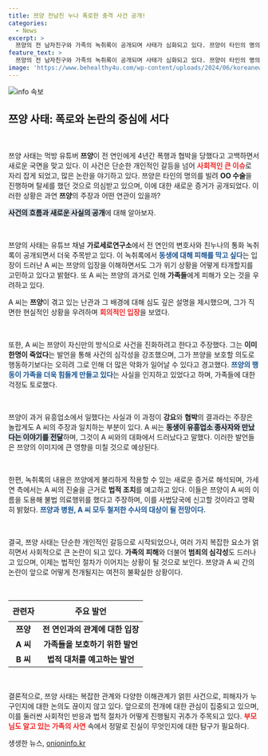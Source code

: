 ```yaml
---
title: 쯔양 전남친 누나 폭로한 충격 사건 공개!
categories:
  - News
excerpt: >
  쯔양의 전 남자친구와 가족의 녹취록이 공개되며 사태가 심화되고 있다. 쯔양이 타인의 명의를 도용해 수술과 탈세를 했다는 주장이 제기되었고, A 씨는 우리 가족에게 피해가 없게 막겠다며 강하게 반발했다. 사건의 진상은 과연 어떻게 밝혀질까?
feature_text: >
  쯔양의 전 남자친구와 가족의 녹취록이 공개되며 사태가 심화되고 있다. 쯔양이 타인의 명의를 도용해 수술과 탈세를 했다는 주장이 제기되었고, A 씨는 우리 가족에게 피해가 없게 막겠다며 강하게 반발했다. 사건의 진상은 과연 어떻게 밝혀질까?
image: 'https://www.behealthy4u.com/wp-content/uploads/2024/06/koreanews.jpg'
---
```


<p><img src="https://www.behealthy4u.com/wp-content/uploads/2024/06/koreanews.jpg" alt="info 속보" /></p>

<h2 data-ke-size="size26">쯔양 사태: 폭로와 논란의 중심에 서다</h2>

<p data-ke-size="size16">&nbsp;</p>

<p>쯔양 사태는 먹방 유튜버 <b>쯔양</b>이 전 연인에게 4년간 폭행과 협박을 당했다고 고백하면서 새로운 국면을 맞고 있다. 이 사건은 단순한 개인적인 갈등을 넘어 <b><span style="color: #ee2323;">사회적인 큰 이슈</span></b>로 자리 잡게 되었고, 많은 논란을 야기하고 있다. 쯔양은 타인의 명의를 빌려 <b>OO 수술</b>을 진행하며 탈세를 했던 것으로 의심받고 있으며, 이에 대한 새로운 증거가 공개되었다. 이러한 상황은 과연 <b>쯔양</b>의 주장과 어떤 연관이 있을까?  </p>

<p><b><span style="background-color: #21538527;">사건의 흐름과 새로운 사실의 공개</span></b>에 대해 알아보자.</p>

<p data-ke-size="size16">&nbsp;</p>

<p>쯔양의 사태는 유튜브 채널 <b>가로세로연구소</b>에서 전 연인의 변호사와 친누나의 통화 녹취록이 공개되면서 더욱 주목받고 있다. 이 녹취록에서 <b><span style="color: #1a5490;">동생에 대해 피해를 막고 싶다</span></b>는 입장이 드러난 A 씨는 쯔양의 입장을 이해하면서도 그가 위기 상황을 어떻게 타개할지를 고민하고 있다고 밝혔다. 또 A 씨는 쯔양의 과거로 인해 <b>가족들</b>에게 피해가 오는 것을 우려하고 있다.  </p>

<p>A 씨는 <b>쯔양</b>이 겪고 있는 난관과 그 배경에 대해 심도 깊은 설명을 제시했으며, 그가 직면한 현실적인 상황을 우려하며 <b><span style="color: #ee2323;">회의적인 입장</span></b>을 보였다. </p>

<p data-ke-size="size16">&nbsp;</p>

<p>또한, A 씨는 쯔양이 자신만의 방식으로 사건을 진화하려고 한다고 주장했다. 그는 <b>이미 한명이 죽었다</b>는 발언을 통해 사건의 심각성을 강조했으며, 그가 쯔양을 보호할 의도로 행동하기보다는 오히려 그로 인해 더 많은 악화가 일어날 수 있다고 경고했다. <b><span style="color: #1a5490;">쯔양의 행동이 가족을 더욱 힘들게 만들고 있다</span></b>는 사실을 인지하고 있었다고 하며, 가족들에 대한 걱정도 토로했다.  </p>

<p data-ke-size="size16">&nbsp;</p>

<p>쯔양이 과거 유흥업소에서 일했다는 사실과 이 과정이 <b>강요</b>와 <b>협박</b>의 결과라는 주장은 놀랍게도 A 씨의 주장과 일치하는 부분이 있다. A 씨는 <b><span style="background-color: #21538527;">동생이 유흥업소 종사자와 만났다는 이야기를 전달</span></b>하며, 그것이 A 씨와의 대화에서 드러났다고 말했다. 이러한 발언들은 쯔양의 이미지에 큰 영향을 미칠 것으로 예상된다.  </p>

<p data-ke-size="size16">&nbsp;</p>

<p>한편, 녹취록의 내용은 쯔양에게 불리하게 작용할 수 있는 새로운 증거로 해석되며, 가세연 측에서는 A 씨의 진술을 근거로 <b>법적 조치</b>를 예고하고 있다. 이들은 쯔양이 A 씨의 이름을 도용해 불법 의료행위를 했다고 주장하며, 이를 사법당국에 신고할 것이라고 명확히 밝혔다. <b><span style="color: #1a5490;">쯔양과 병원, A 씨 모두 철저한 수사의 대상이 될 전망이다.</span></b> </p>

<p data-ke-size="size16">&nbsp;</p>

<p>결국, 쯔양 사태는 단순한 개인적인 갈등으로 시작되었으나, 여러 가지 복잡한 요소가 얽히면서 사회적으로 큰 논란이 되고 있다. <b>가족의 피해</b>와 더불어 <b>범죄의 심각성</b>도 드러나고 있으며, 이제는 법적인 절차가 이어지는 상황이 될 것으로 보인다. 쯔양과 A 씨 간의 논란이 앞으로 어떻게 전개될지는 여전히 불확실한 상황이다. </p>

<p data-ke-size="size16">&nbsp;</p>

<table style="width: 100%; border-collapse: collapse; text-align: center;">
    <thead>
        <tr>
            <th style="text-align: center; height: 42px;">관련자</th>
            <th style="text-align: center; height: 42px;">주요 발언</th>
        </tr>
    </thead>
    <tbody>
        <tr>
            <td style="text-align: center; height: 17px;"><b>쯔양</b></td>
            <td style="text-align: center; height: 17px;"><b>전 연인과의 관계에 대한 입장</b></td>
        </tr>
        <tr>
            <td style="text-align: center; height: 17px;"><b>A 씨</b></td>
            <td style="text-align: center; height: 17px;"><b>가족들을 보호하기 위한 발언</b></td>
        </tr>
        <tr>
            <td style="text-align: center; height: 17px;"><b>B 씨</b></td>
            <td style="text-align: center; height: 17px;"><b>법적 대처를 예고하는 발언</b></td>
        </tr>
    </tbody>
</table>

<p data-ke-size="size16">&nbsp;</p>

<p>결론적으로, 쯔양 사태는 복잡한 관계와 다양한 이해관계가 얽힌 사건으로, 피해자가 누구인지에 대한 논의도 끊이지 않고 있다. 앞으로의 전개에 대한 관심이 집중되고 있으며, 이를 둘러싼 사회적인 반응과 법적 절차가 어떻게 진행될지 귀추가 주목되고 있다. <b><span style="color: #ee2323;">부모님도 알고 있는 가족의 사연</span></b> 속에서 정말로 진실이 무엇인지에 대한 탐구가 필요하다.</p>
생생한 뉴스, <a href="https://onioninfo.kr" rel="dofollow">onioninfo.kr</a>


